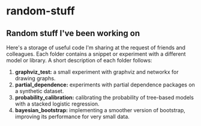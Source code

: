 # random-stuff

## Random stuff I've been working on

Here's a storage of useful code I'm sharing at the request of friends and colleagues. Each folder contains a snippet or experiment with a different model or library. A short description of each folder follows:

1. **graphviz_test:** a small experiment with graphviz and networkx for drawing graphs.
2. **partial_dependence:** experiments with partial dependence packages on a synthetic dataset.
3. **probability_calibration:** calibrating the probability of tree-based models with a stacked logistic regression.
4. **bayesian_bootstrap:** implementing a smoother version of bootstrap, improving its performance for very small data.
